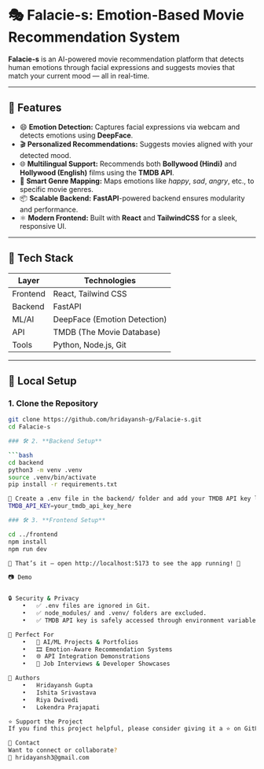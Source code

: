 # 🎭 **Falacie-s: Emotion-Based Movie Recommendation System**

**Falacie-s** is an AI-powered movie recommendation platform that detects human emotions through facial expressions and suggests movies that match your current mood — all in real-time.

---

## 🚀 **Features**

- 😄 **Emotion Detection:** Captures facial expressions via webcam and detects emotions using **DeepFace**.
- 🎬 **Personalized Recommendations:** Suggests movies aligned with your detected mood.
- 🌐 **Multilingual Support:** Recommends both **Bollywood (Hindi)** and **Hollywood (English)** films using the **TMDB API**.
- 🧠 **Smart Genre Mapping:** Maps emotions like *happy*, *sad*, *angry*, etc., to specific movie genres.
- 📦 **Scalable Backend:** **FastAPI**-powered backend ensures modularity and performance.
- ⚛️ **Modern Frontend:** Built with **React** and **TailwindCSS** for a sleek, responsive UI.

---

## 🧪 **Tech Stack**

| **Layer**   | **Technologies**                          |
|-------------|--------------------------------------------|
| Frontend    | React, Tailwind CSS                        |
| Backend     | FastAPI                                    |
| ML/AI       | DeepFace (Emotion Detection)               |
| API         | TMDB (The Movie Database)                  |
| Tools       | Python, Node.js, Git                       |

---

## 🔧 **Local Setup**

### 1. **Clone the Repository**

```bash
git clone https://github.com/hridayansh-g/Falacie-s.git
cd Falacie-s

### 🛠️ 2. **Backend Setup**

```bash
cd backend
python3 -m venv .venv
source .venv/bin/activate
pip install -r requirements.txt

🔑 Create a .env file in the backend/ folder and add your TMDB API key like this:
TMDB_API_KEY=your_tmdb_api_key_here

### 🛠️ 3. **Frontend Setup**

cd ../frontend
npm install
npm run dev

🔗 That’s it — open http://localhost:5173 to see the app running! 🎉

📷 Demo


🔒 Security & Privacy
	•	✅ .env files are ignored in Git.
	•	✅ node_modules/ and .venv/ folders are excluded.
	•	✅ TMDB API key is safely accessed through environment variables.

💼 Perfect For
	•	🧠 AI/ML Projects & Portfolios
	•	🎞 Emotion-Aware Recommendation Systems
	•	🌐 API Integration Demonstrations
	•	🧳 Job Interviews & Developer Showcases

🙌 Authors
	•	Hridayansh Gupta
	•	Ishita Srivastava
	•	Riya Dwivedi
	•	Lokendra Prajapati

⭐ Support the Project
If you find this project helpful, please consider giving it a ⭐ on GitHub!

📩 Contact
Want to connect or collaborate?
📧 hridayansh3@gmail.com